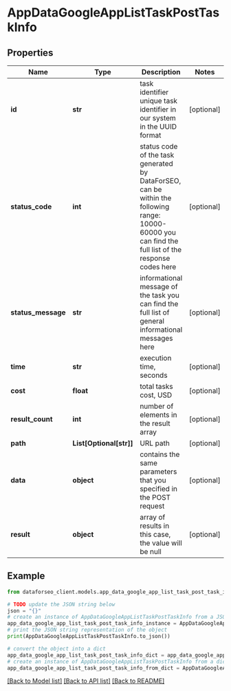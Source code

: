 # AppDataGoogleAppListTaskPostTaskInfo


## Properties

Name | Type | Description | Notes
------------ | ------------- | ------------- | -------------
**id** | **str** | task identifier unique task identifier in our system in the UUID format | [optional] 
**status_code** | **int** | status code of the task generated by DataForSEO, can be within the following range: 10000-60000 you can find the full list of the response codes here | [optional] 
**status_message** | **str** | informational message of the task you can find the full list of general informational messages here | [optional] 
**time** | **str** | execution time, seconds | [optional] 
**cost** | **float** | total tasks cost, USD | [optional] 
**result_count** | **int** | number of elements in the result array | [optional] 
**path** | **List[Optional[str]]** | URL path | [optional] 
**data** | **object** | contains the same parameters that you specified in the POST request | [optional] 
**result** | **object** | array of results in this case, the value will be null | [optional] 

## Example

```python
from dataforseo_client.models.app_data_google_app_list_task_post_task_info import AppDataGoogleAppListTaskPostTaskInfo

# TODO update the JSON string below
json = "{}"
# create an instance of AppDataGoogleAppListTaskPostTaskInfo from a JSON string
app_data_google_app_list_task_post_task_info_instance = AppDataGoogleAppListTaskPostTaskInfo.from_json(json)
# print the JSON string representation of the object
print(AppDataGoogleAppListTaskPostTaskInfo.to_json())

# convert the object into a dict
app_data_google_app_list_task_post_task_info_dict = app_data_google_app_list_task_post_task_info_instance.to_dict()
# create an instance of AppDataGoogleAppListTaskPostTaskInfo from a dict
app_data_google_app_list_task_post_task_info_from_dict = AppDataGoogleAppListTaskPostTaskInfo.from_dict(app_data_google_app_list_task_post_task_info_dict)
```
[[Back to Model list]](../README.md#documentation-for-models) [[Back to API list]](../README.md#documentation-for-api-endpoints) [[Back to README]](../README.md)


